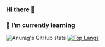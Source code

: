 ### Hi there 👋
### 🌱 I’m currently learning
![Anurag's GitHub stats](https://github-readme-stats.vercel.app/api?username=rogerkeithi&show_icons=true&theme=radical)
[![Top Langs](https://github-readme-stats.vercel.app/api/top-langs/?username=rogerkeithi&layout=compact&theme=dracula)](https://github.com/anuraghazra/github-readme-stats)
<!--
**rogerkeithi/rogerkeithi** is a ✨ _special_ ✨ repository because its `README.md` (this file) appears on your GitHub profile.

Here are some ideas to get you started:

- 🔭 I’m currently working on ...
- 🌱 I’m currently learning ...
- 👯 I’m looking to collaborate on ...
- 🤔 I’m looking for help with ...
- 💬 Ask me about ...
- 📫 How to reach me: ...
- 😄 Pronouns: ...
- ⚡ Fun fact: ...
-->
